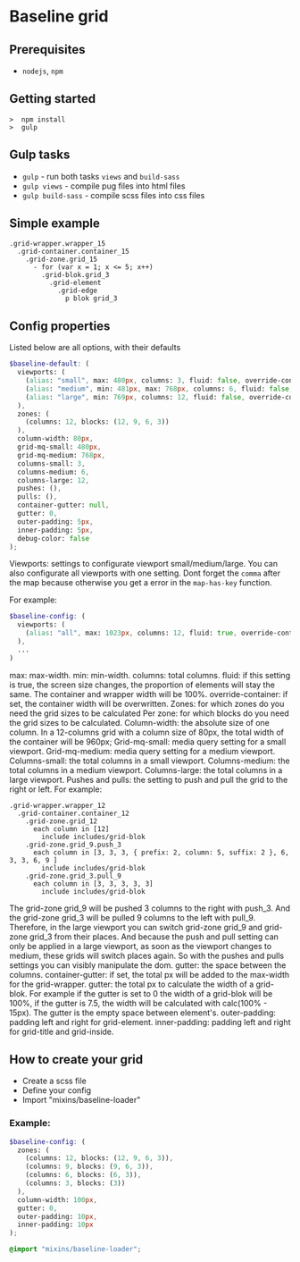 # Baseline grid

## Prerequisites

* `nodejs`, `npm`

## Getting started

```
>  npm install
>  gulp
```

## Gulp tasks

* `gulp` - run both tasks `views` and `build-sass`
* `gulp views` - compile pug files into html files
* `gulp build-sass` - compile scss files into css files

## Simple example

```pug
.grid-wrapper.wrapper_15
  .grid-container.container_15
    .grid-zone.grid_15
      - for (var x = 1; x <= 5; x++)
        .grid-blok.grid_3
          .grid-element
            .grid-edge
              p blok grid_3
```

## Config properties

Listed below are all options, with their defaults

```scss
$baseline-default: (
  viewports: (
    (alias: "small", max: 480px, columns: 3, fluid: false, override-container: 0px),
    (alias: "medium", min: 481px, max: 768px, columns: 6, fluid: false, override-container: 0px),
    (alias: "large", min: 769px, columns: 12, fluid: false, override-container: 0px)
  ),
  zones: (
    (columns: 12, blocks: (12, 9, 6, 3))
  ),
  column-width: 80px,
  grid-mq-small: 480px,
  grid-mq-medium: 768px,
  columns-small: 3,
  columns-medium: 6,
  columns-large: 12,
  pushes: (),
  pulls: (),
  container-gutter: null,
  gutter: 0,
  outer-padding: 5px,
  inner-padding: 5px,
  debug-color: false
);

```
Viewports: settings to configurate viewport small/medium/large.
You can also configurate all viewports with one setting.
Dont forget the `comma` after the map because otherwise you get a error in the `map-has-key` function.

For example:
```scss
$baseline-config: (
  viewports: (
    (alias: "all", max: 1023px, columns: 12, fluid: true, override-container: 0px),
  ),
  ...
)
```

max: max-width.
min: min-width.
columns: total columns.
fluid: if this setting is true, the screen size changes, the proportion of elements will stay the same. The container and wrapper width will be 100%.
override-container: if set, the container width will be overwritten.
Zones: for which zones do you need the grid sizes to be calculated
Per zone: for which blocks do you need the grid sizes to be calculated.
Column-width: the absolute size of one column. In a 12-columns grid with a column size of 80px, the total width of the container will be 960px;
Grid-mq-small: media query setting for a small viewport.
Grid-mq-medium: media query setting for a medium viewport.
Columns-small: the total columns in a small viewport.
Columns-medium: the total columns in a medium viewport.
Columns-large: the total columns in a large viewport.
Pushes and pulls: the setting to push and pull the grid to the right or left. For example:
```pug
.grid-wrapper.wrapper_12
  .grid-container.container_12
    .grid-zone.grid_12
      each column in [12]
        include includes/grid-blok
    .grid-zone.grid_9.push_3
      each column in [3, 3, 3, { prefix: 2, column: 5, suffix: 2 }, 6, 3, 3, 6, 9 ]
        include includes/grid-blok
    .grid-zone.grid_3.pull_9
      each column in [3, 3, 3, 3, 3]
        include includes/grid-blok
```
The grid-zone grid_9 will be pushed 3 columns to the right with push_3. And the grid-zone grid_3 will be pulled 9 columns to the left with pull_9. Therefore, in the large viewport you can switch grid-zone grid_9 and grid-zone grid_3 from their places. And because the push and pull setting can only be applied in a large viewport, as soon as the viewport changes to medium, these grids will switch places again. So with the pushes and pulls settings you can visibly manipulate the dom.
gutter: the space between the columns.
container-gutter: if set, the total px will be added to the max-width for the grid-wrapper.
gutter: the total px to calculate the width of a grid-blok. For example if the gutter is set to 0 the width of a grid-blok will be 100%, if the gutter is 7.5, the width will be calculated with calc(100% - 15px). The gutter is the empty space between element's.
outer-padding: padding left and right for grid-element.
inner-padding: padding left and right for grid-title and grid-inside.

## How to create your grid

* Create a scss file
* Define your config
* Import "mixins/baseline-loader"

### Example:

```scss
$baseline-config: (
  zones: (
    (columns: 12, blocks: (12, 9, 6, 3)),
    (columns: 9, blocks: (9, 6, 3)),
    (columns: 6, blocks: (6, 3)),
    (columns: 3, blocks: (3))
  ),
  column-width: 100px,
  gutter: 0,
  outer-padding: 10px,
  inner-padding: 10px
);

@import "mixins/baseline-loader";
```
